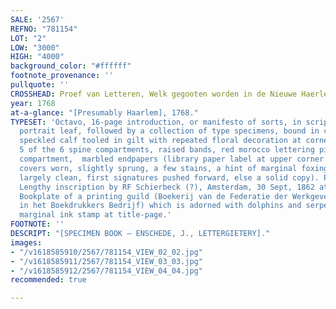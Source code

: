 ```yaml
---
SALE: '2567'
REFNO: "781154"
LOT: "2"
LOW: "3000"
HIGH: "4000"
background_color: "#ffffff"
footnote_provenance: ''
pullquote: ''
CROSSHEAD: Proef van Letteren, Welk gegooten worden in de Nieuwe Haerlemsche Lettergietery.
year: 1768
at-a-glance: "[Presumably Haarlem], 1768."
TYPESET: 'Octavo, 16-page introduction, or manifesto of sorts, in script-styled font,
  portrait leaf, followed by a collection of type specimens, bound in contemporary
  speckled calf tooled in gilt with repeated floral decoration at corners and within
  5 of the 6 spine compartments, raised bands, red morocco lettering piece to one
  compartment,  marbled endpapers (library paper label at upper corner of front cover,
  covers worn, slightly sprung, a few stains, a hint of marginal foxing within, though
  largely clean, first signatures pushed forward, else a solid copy). Provenance:
  Lengthy inscription by RF Schierbeck (?), Amsterdam, 30 Sept, 1862 at front blank,
  Bookplate of a printing guild (Boekerij van de Federatie der Werkgevers Organisatien
  in het Boekdrukkers Bedrijf) which is adorned with dolphins and serpents, additional
  marginal ink stamp at title-page.'
FOOTNOTE: ''
DESCRIPT: "[SPECIMEN BOOK — ENSCHEDE, J., LETTERGIETERY]."
images:
- "/v1618585910/2567/781154_VIEW_02_02.jpg"
- "/v1618585911/2567/781154_VIEW_03_03.jpg"
- "/v1618585912/2567/781154_VIEW_04_04.jpg"
recommended: true

---
```

